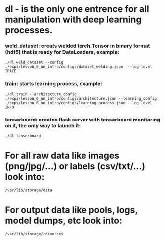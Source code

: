 # dl - is the only one entrence for all manipulation with deep learning processes.

### weld_dataset: creats welded torch.Tensor in binary format (hdf5) that is ready for DataLoaders, example:
```
./dl weld_dataset --config ./exps/lesson_6_nn_intro/configs/dataset_welding.json  --log-level TRACE
```

### train: starts learning process, example:
```
./dl train --architecture_config ./exps/lesson_6_nn_intro/configs/architecture.json --learning_config ./exps/lesson_6_nn_intro/configs/learning_process.json --log-level INFO
```

### tensorboard: creates flask server with tensorboard monitoring on it, the only way to launch it:
```
./dl tensorboard
```

# For all raw data like images (png/jpg/...) or labels (csv/txt/...) look into:
```
/var/lib/storage/data
```

# For output data like pools, logs, model dumps, etc look into:
```
/var/lib/storage/resources
```


